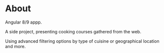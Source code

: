 # About

Angular 8/9 appp.

A side project, presenting cooking courses gathered from the web.

Using advanced filtering options by type of cuisine or geographical location and more.
